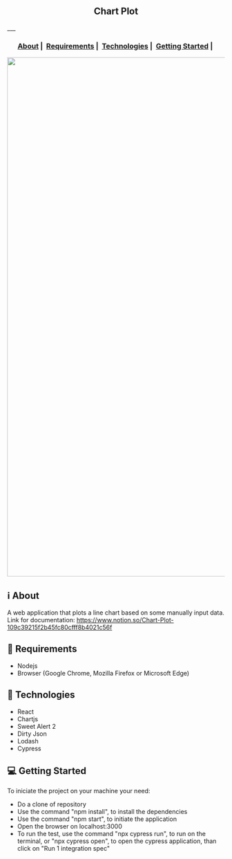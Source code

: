 <h2 align="center">Chart Plot</h2>
___


<h3 align="center">
  <a href="#information_source-about">About</a>&nbsp;|&nbsp;
  <a href="#seedling-requirements">Requirements</a>&nbsp;|&nbsp;
  <a href="#rocket-technologies">Technologies</a>&nbsp;|&nbsp;
  <a href="#rocket-getting-start">Getting Started</a>&nbsp;|&nbsp;
</h3>

<img src="https://i.ibb.co/NTBcqgv/Screenshot-50.png" width="1200">

## :information_source: About

A web application that plots a line chart based on some manually input data. </br>
Link for documentation: https://www.notion.so/Chart-Plot-109c39215f2b45fc80cfff8b4021c56f

## :seedling: Requirements

- Nodejs
- Browser (Google Chrome, Mozilla Firefox or Microsoft Edge)

## :rocket: Technologies

- React
- Chartjs
- Sweet Alert 2
- Dirty Json
- Lodash
- Cypress

## :computer: Getting Started

To iniciate the project on your machine your need: 
- Do a clone of repository
- Use the command "npm install", to install the dependencies
- Use the command "npm start", to initiate the application
- Open the browser on localhost:3000
- To run the test, use the command "npx cypress run", to run on the terminal, or "npx cypress open", to open the cypress application, than click on "Run 1 integration spec"

